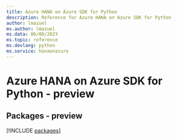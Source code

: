 ```yaml
---
title: Azure HANA on Azure SDK for Python
description: Reference for Azure HANA on Azure SDK for Python
author: lmazuel
ms.author: lmazuel
ms.data: 06/08/2023
ms.topic: reference
ms.devlang: python
ms.service: hanaonazure
---
```

# Azure HANA on Azure SDK for Python - preview
## Packages - preview
[!INCLUDE [packages](hana-on-azure-index.md)]